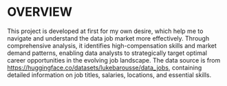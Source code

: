 # OVERVIEW
This project is developed at first for my own desire, which help me to navigate and understand the data job market more effectively. Through comprehensive analysis, it identifies high-compensation skills and market demand patterns, enabling data analysts to strategically target optimal career opportunities in the evolving job landscape.
The data source is from https://huggingface.co/datasets/lukebarousse/data_jobs, containing detailed information on job titles, salaries, locations, and essential skills. 
